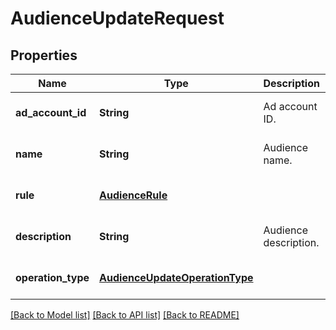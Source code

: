 # AudienceUpdateRequest
## Properties

| Name | Type | Description | Notes |
|------------ | ------------- | ------------- | -------------|
| **ad\_account\_id** | **String** | Ad account ID. | [optional] [default to null] |
| **name** | **String** | Audience name. | [optional] [default to null] |
| **rule** | [**AudienceRule**](AudienceRule.md) |  | [optional] [default to null] |
| **description** | **String** | Audience description. | [optional] [default to null] |
| **operation\_type** | [**AudienceUpdateOperationType**](AudienceUpdateOperationType.md) |  | [optional] [default to null] |

[[Back to Model list]](../README.md#documentation-for-models) [[Back to API list]](../README.md#documentation-for-api-endpoints) [[Back to README]](../README.md)

